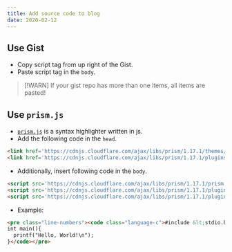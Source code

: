 ```yaml
---
title: Add source code to blog
date: 2020-02-12
---
```


## Use Gist
- Copy script tag from up right of the Gist.
- Paste script tag in the `body`.

> [!WARN]
> If your gist repo has more than one items, all items are pasted!

## Use `prism.js`
- [`prism.js`](https://prismjs.com/) is a syntax highlighter written in js.
- Add the following code in the `head`.

```html
<link href='https://cdnjs.cloudflare.com/ajax/libs/prism/1.17.1/themes/prism-twilight.min.css' rel='stylesheet'/>
<link href='https://cdnjs.cloudflare.com/ajax/libs/prism/1.17.1/plugins/line-numbers/prism-line-numbers.min.css' rel='stylesheet'/>
```

- Additionally, insert following code in the `body`.

```html
<script src='https://cdnjs.cloudflare.com/ajax/libs/prism/1.17.1/prism.min.js'/>
<script src='https://cdnjs.cloudflare.com/ajax/libs/prism/1.17.1/plugins/autoloader/prism-autoloader.min.js'/>
<script src='https://cdnjs.cloudflare.com/ajax/libs/prism/1.17.1/plugins/line-numbers/prism-line-numbers.min.js'/>
```

- Example:

```html
<pre class="line-numbers"><code class="language-c">#include &lt;stdio.h&gt;
int main(){
  printf("Hello, World!\n");
}</code></pre>
```
